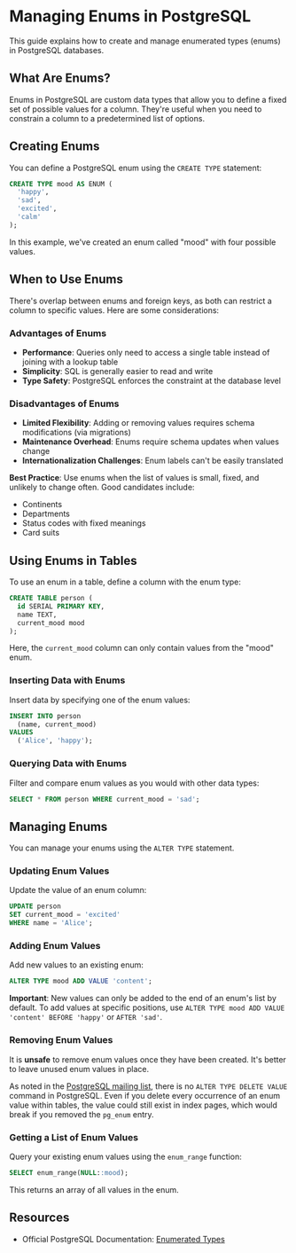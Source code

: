 # Managing Enums in PostgreSQL

This guide explains how to create and manage enumerated types (enums) in PostgreSQL databases.

## What Are Enums?

Enums in PostgreSQL are custom data types that allow you to define a fixed set of possible values for a column. They're useful when you need to constrain a column to a predetermined list of options.

## Creating Enums

You can define a PostgreSQL enum using the `CREATE TYPE` statement:

```sql
CREATE TYPE mood AS ENUM (
  'happy',
  'sad',
  'excited',
  'calm'
);
```

In this example, we've created an enum called "mood" with four possible values.

## When to Use Enums

There's overlap between enums and foreign keys, as both can restrict a column to specific values. Here are some considerations:

### Advantages of Enums

- **Performance**: Queries only need to access a single table instead of joining with a lookup table
- **Simplicity**: SQL is generally easier to read and write
- **Type Safety**: PostgreSQL enforces the constraint at the database level

### Disadvantages of Enums

- **Limited Flexibility**: Adding or removing values requires schema modifications (via migrations)
- **Maintenance Overhead**: Enums require schema updates when values change
- **Internationalization Challenges**: Enum labels can't be easily translated

**Best Practice**: Use enums when the list of values is small, fixed, and unlikely to change often. Good candidates include:
- Continents
- Departments
- Status codes with fixed meanings
- Card suits

## Using Enums in Tables

To use an enum in a table, define a column with the enum type:

```sql
CREATE TABLE person (
  id SERIAL PRIMARY KEY,
  name TEXT,
  current_mood mood
);
```

Here, the `current_mood` column can only contain values from the "mood" enum.

### Inserting Data with Enums

Insert data by specifying one of the enum values:

```sql
INSERT INTO person
  (name, current_mood)
VALUES
  ('Alice', 'happy');
```

### Querying Data with Enums

Filter and compare enum values as you would with other data types:

```sql
SELECT * FROM person WHERE current_mood = 'sad';
```

## Managing Enums

You can manage your enums using the `ALTER TYPE` statement.

### Updating Enum Values

Update the value of an enum column:

```sql
UPDATE person
SET current_mood = 'excited'
WHERE name = 'Alice';
```

### Adding Enum Values

Add new values to an existing enum:

```sql
ALTER TYPE mood ADD VALUE 'content';
```

**Important**: New values can only be added to the end of an enum's list by default. To add values at specific positions, use `ALTER TYPE mood ADD VALUE 'content' BEFORE 'happy'` or `AFTER 'sad'`.

### Removing Enum Values

It is **unsafe** to remove enum values once they have been created. It's better to leave unused enum values in place.

As noted in the [PostgreSQL mailing list](https://www.postgresql.org/message-id/21012.1459434338%40sss.pgh.pa.us), there is no `ALTER TYPE DELETE VALUE` command in PostgreSQL. Even if you delete every occurrence of an enum value within tables, the value could still exist in index pages, which would break if you removed the `pg_enum` entry.

### Getting a List of Enum Values

Query your existing enum values using the `enum_range` function:

```sql
SELECT enum_range(NULL::mood);
```

This returns an array of all values in the enum.

## Resources

- Official PostgreSQL Documentation: [Enumerated Types](https://www.postgresql.org/docs/current/datatype-enum.html)